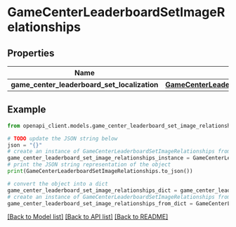 # GameCenterLeaderboardSetImageRelationships


## Properties

Name | Type | Description | Notes
------------ | ------------- | ------------- | -------------
**game_center_leaderboard_set_localization** | [**GameCenterLeaderboardSetImageRelationshipsGameCenterLeaderboardSetLocalization**](GameCenterLeaderboardSetImageRelationshipsGameCenterLeaderboardSetLocalization.md) |  | [optional] 

## Example

```python
from openapi_client.models.game_center_leaderboard_set_image_relationships import GameCenterLeaderboardSetImageRelationships

# TODO update the JSON string below
json = "{}"
# create an instance of GameCenterLeaderboardSetImageRelationships from a JSON string
game_center_leaderboard_set_image_relationships_instance = GameCenterLeaderboardSetImageRelationships.from_json(json)
# print the JSON string representation of the object
print(GameCenterLeaderboardSetImageRelationships.to_json())

# convert the object into a dict
game_center_leaderboard_set_image_relationships_dict = game_center_leaderboard_set_image_relationships_instance.to_dict()
# create an instance of GameCenterLeaderboardSetImageRelationships from a dict
game_center_leaderboard_set_image_relationships_from_dict = GameCenterLeaderboardSetImageRelationships.from_dict(game_center_leaderboard_set_image_relationships_dict)
```
[[Back to Model list]](../README.md#documentation-for-models) [[Back to API list]](../README.md#documentation-for-api-endpoints) [[Back to README]](../README.md)


